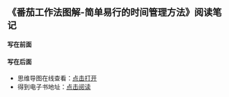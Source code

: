 ## 《番茄工作法图解-简单易行的时间管理方法》阅读笔记

#### 写在前面


#### 写在后面
- 思维导图在线查看：[点击打开](/softskill_notes/attachment/35.《番茄工作法图解-简单易行的时间管理方法》.svg)
- 得到电子书地址：[点击阅读]()